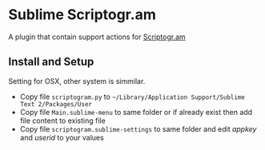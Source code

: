 # Sublime Scriptogr.am

A plugin that contain support actions for [Scriptogr.am](http://scriptogr.am)

## Install and Setup

Setting for OSX, other system is simmilar.

* Copy file `scriptogram.py` to `~/Library/Application Support/Sublime Text 2/Packages/User`
* Copy file `Main.sublime-menu` to same folder or if already exist then add file content to existing file
* Copy file `scriptogram.sublime-settings` to same folder and edit *appkey* and *userid* to your values
